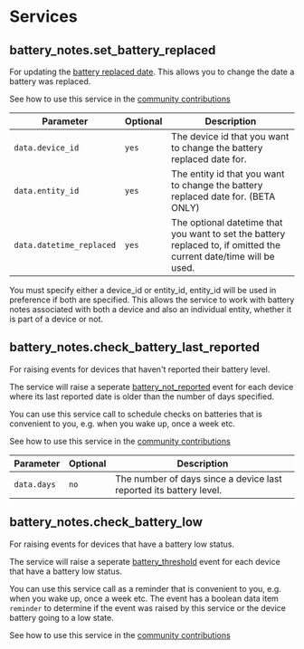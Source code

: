 # Services

## battery_notes.set_battery_replaced

For updating the [battery replaced date](./entities.md#battery-replaced). This allows you to change the date a battery was replaced.

See how to use this service in the [community contributions](./community.md)

| Parameter                | Optional | Description                                                                                                           |
| ------------------------ | -------- | --------------------------------------------------------------------------------------------------------------------- |
| `data.device_id`      | `yes`    | The device id that you want to change the battery replaced date for. |
| `data.entity_id`      | `yes`    | The entity id that you want to change the battery replaced date for. (BETA ONLY)|
| `data.datetime_replaced` | `yes`    | The optional datetime that you want to set the battery replaced to, if omitted the current date/time will be used. |

You must specify either a device_id or entity_id, entity_id will be used in preference if both are specified.  This allows the service to work with battery notes associated with both a device and also an individual entity, whether it is part of a device or not.

## battery_notes.check_battery_last_reported

For raising events for devices that haven't reported their battery level.  

The service will raise a seperate [battery_not_reported](./events.md/#battery_not_reported) event for each device where its last reported date is older than the number of days specified.  

You can use this service call to schedule checks on batteries that is convenient to you, e.g. when you wake up, once a week etc.  

See how to use this service in the [community contributions](./community.md)

| Parameter                | Optional | Description                                                                                                           |
| ------------------------ | -------- | --------------------------------------------------------------------------------------------------------------------- |
| `data.days`      | `no`    |  The number of days since a device last reported its battery level. |

## battery_notes.check_battery_low

For raising events for devices that have a battery low status.  

The service will raise a seperate [battery_threshold](./events.md/#battery_threshold) event for each device that have a battery low status.  

You can use this service call as a reminder that is convenient to you, e.g. when you wake up, once a week etc.  The event has a boolean data item `reminder` to determine if the event was raised by this service or the device battery going to a low state.

See how to use this service in the [community contributions](./community.md)

